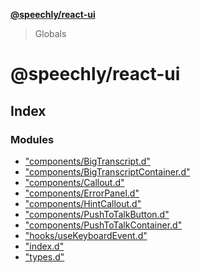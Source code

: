 **[@speechly/react-ui](README.md)**

> Globals

# @speechly/react-ui

## Index

### Modules

* ["components/BigTranscript.d"](modules/_components_bigtranscript_d_.md)
* ["components/BigTranscriptContainer.d"](modules/_components_bigtranscriptcontainer_d_.md)
* ["components/Callout.d"](modules/_components_callout_d_.md)
* ["components/ErrorPanel.d"](modules/_components_errorpanel_d_.md)
* ["components/HintCallout.d"](modules/_components_hintcallout_d_.md)
* ["components/PushToTalkButton.d"](modules/_components_pushtotalkbutton_d_.md)
* ["components/PushToTalkContainer.d"](modules/_components_pushtotalkcontainer_d_.md)
* ["hooks/useKeyboardEvent.d"](modules/_hooks_usekeyboardevent_d_.md)
* ["index.d"](modules/_index_d_.md)
* ["types.d"](modules/_types_d_.md)
